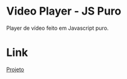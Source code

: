 # Video Player - JS Puro
Player de vídeo feito em Javascript puro.

# Link
[Projeto](https://henrymedeiros.github.io/video-player/)